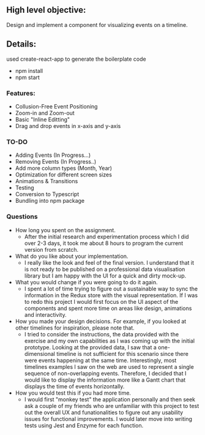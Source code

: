 ## High level objective:

Design and implement a component for visualizing events on a timeline.

## Details:

used create-react-app to generate the boilerplate code

- npm install
- npm start

### Features:

- Collusion-Free Event Positioning
- Zoom-in and Zoom-out
- Basic "Inline Editting"
- Drag and drop events in x-axis and y-axis

### TO-DO

- Adding Events (In Progress...)
- Removing Events (In Progress..)
- Add more column types (Month, Year)
- Optimization for different screen sizes
- Animations & Transitions
- Testing
- Conversion to Typescript
- Bundling into npm package

### Questions

- How long you spent on the assignment.
  - After the initial research and experimentation process which I did over 2-3 days, it took me about 8 hours to program the current version from scratch.
- What do you like about your implementation.
  - I really like the look and feel of the final version. I understand that it is not ready to be published on a professional data visualisation library but I am happy with the UI for a quick and dirty mock-up.
- What you would change if you were going to do it again.
  - I spent a lot of time trying to figure out a sustainable way to sync the information in the Redux store with the visual representation. If I was to redo this project I would first focus on the UI aspect of the components and spent more time on areas like design, animations and interactivity.
- How you made your design decisions. For example, if you looked at other timelines for inspiration, please note that.
  - I tried to consider the instructions, the data provided with the exercise and my own capabilities as I was coming up with the initial prototype. Looking at the provided data, I saw that a one-dimensional timeline is not sufficient for this scenario since there were events happening at the same time. Interestingly, most timelines examples I saw on the web are used to represent a single sequence of non-overlapping events. Therefore, I decided that I would like to display the information more like a Gantt chart that displays the time of events horizontally.
- How you would test this if you had more time.
  - I would first "monkey test" the application personally and then seek ask a couple of my friends who are unfamiliar with this project to test out the overall UX and funationalities to figure out any usability issues for functional improvements. I would later move into writing tests using Jest and Enzyme for each function.
